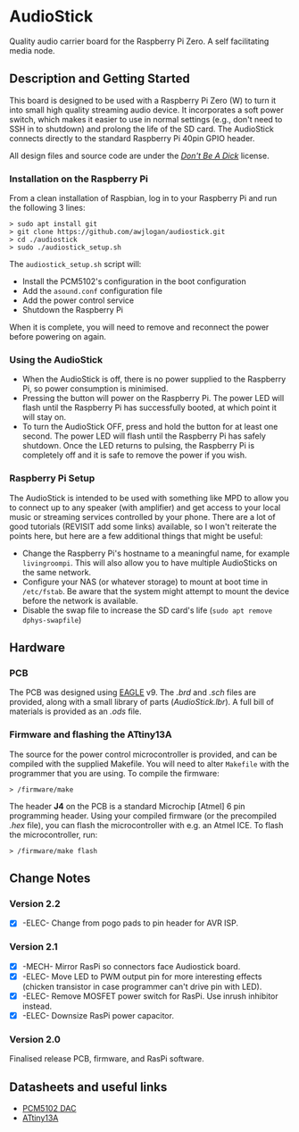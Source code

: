 # AudioStick

Quality audio carrier board for the Raspberry Pi Zero. A self facilitating media node.

## Description and Getting Started

This board is designed to be used with a Raspberry Pi Zero (W) to turn it into small high quality streaming audio device. It incorporates a soft power switch, which makes it easier to use in normal settings (e.g., don't need to SSH in to shutdown) and prolong the life of the SD card. The AudioStick connects directly to the standard Raspberry Pi 40pin GPIO header.

All design files and source code are under the [_Don't Be A Dick_][dbad-github] license.

### Installation on the Raspberry Pi

From a clean installation of Raspbian, log in to your Raspberry Pi and run the following 3 lines:

```shell
> sudo apt install git
> git clone https://github.com/awjlogan/audiostick.git
> cd ./audiostick
> sudo ./audiostick_setup.sh
```

The `audiostick_setup.sh` script will:
 - Install the PCM5102's configuration in the boot configuration
 - Add the `asound.conf` configuration file
 - Add the power control service
 - Shutdown the Raspberry Pi

When it is complete, you will need to remove and reconnect the power before powering on again.

### Using the AudioStick

 - When the AudioStick is off, there is no power supplied to the Raspberry Pi, so power consumption is minimised.
 - Pressing the button will power on the Raspberry Pi. The power LED will flash until the Raspberry Pi has successfully booted, at which point it will stay on.
 - To turn the AudioStick OFF, press and hold the button for at least one second. The power LED will flash until the Raspberry Pi has safely shutdown. Once the LED returns to pulsing, the Raspberry Pi is completely off and it is safe to remove the power if you wish.

### Raspberry Pi Setup

The AudioStick is intended to be used with something like MPD to allow you to connect up to any speaker (with amplifier) and get access to your local music or streaming services controlled by your phone. There are a lot of good tutorials (REVISIT add some links) available, so I won't reiterate the points here, but here are a few additional things that might be useful:

 - Change the Raspberry Pi's hostname to a meaningful name, for example `livingroompi`. This will also allow you to have multiple AudioSticks on the same network.
 - Configure your NAS (or whatever storage) to mount at boot time in `/etc/fstab`. Be aware that the system might attempt to mount the device before the network is available.
 - Disable the swap file to increase the SD card's life (`sudo apt remove dphys-swapfile`)

## Hardware

### PCB

The PCB was designed using [EAGLE][eagle-web] v9. The *.brd* and *.sch* files are provided, along with a small library of parts (*AudioStick.lbr*). A full bill of materials is provided as an *.ods* file.

### Firmware and flashing the ATtiny13A

The source for the power control microcontroller is provided, and can be compiled with the supplied Makefile. You will need to alter `Makefile` with the programmer that you are using. To compile the firmware:

`> /firmware/make`

The header **J4** on the PCB is a standard Microchip \[Atmel\] 6 pin programming header. Using your compiled firmware (or the precompiled *.hex* file), you can flash the microcontroller with e.g. an Atmel ICE. To flash the microcontroller, run:

`> /firmware/make flash`

## Change Notes

### Version 2.2

 - [x] -ELEC- Change from pogo pads to pin header for AVR ISP.

### Version 2.1

 - [x] -MECH- Mirror RasPi so connectors face Audiostick board.
 - [x] -ELEC- Move LED to PWM output pin for more interesting effects (chicken transistor in case programmer can't drive pin with LED).
 - [x] -ELEC- Remove MOSFET power switch for RasPi. Use inrush inhibitor instead.
 - [x] -ELEC- Downsize RasPi power capacitor.

### Version 2.0

Finalised release PCB, firmware, and RasPi software.

## Datasheets and useful links

- [PCM5102 DAC][pcm5102-datasheet]
- [ATtiny13A][attiny13-datasheet]

[dbad-github]: https://github.com/philsturgeon/dbad
[eagle-web]: https://www.autodesk.com/products/eagle/overview
[pcm5102-datasheet]: http://www.ti.com/product/PCM5102
[attiny13-datasheet]: https://www.microchip.com/wwwproducts/en/ATTINY13A
